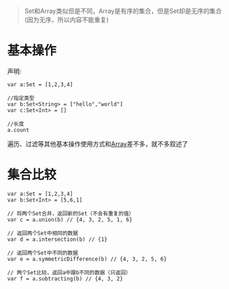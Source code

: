 

>Set和Array类似但是不同，Array是有序的集合，但是Set却是无序的集合(因为无序，所以内容不能重复)

# 基本操作

声明:
```sw
var a:Set = [1,2,3,4]

//指定类型
var b:Set<String> = ["hello","world"]
var c:Set<Int> = []

//长度
a.count
```

遍历、过滤等其他基本操作使用方式和[Array](./Swift-07.md)差不多，就不多叙述了

# 集合比较
```sw
var a:Set = [1,2,3,4]
var b:Set<Int> = [5,6,1]

// 将两个Set合并，返回新的Set（不会有重复的值）
var c = a.union(b) // {4, 3, 2, 5, 1, 6}

// 返回两个Set中相同的数据
var d = a.intersection(b) // {1}

// 返回两个Set中不同的数据
var e = a.symmetricDifference(b) // {4, 3, 2, 5, 6}

// 两个Set比较，返回a中跟b不同的数据（只返回）
var f = a.subtracting(b) // {4, 3, 2}
```